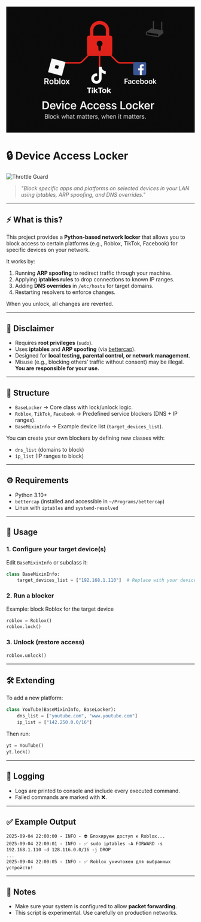 ![throttle_banner](./assets/banner.png)

# 🔒 Device Access Locker
![Throttle Guard](https://img.shields.io/badge/CONTROL-NET-003366?style=for-the-badge&labelColor=111111)

> _"Block specific apps and platforms on selected devices in your LAN using iptables, ARP spoofing, and DNS overrides."_  

---

## ⚡ What is this?

This project provides a **Python-based network locker** that allows you to block access to certain platforms (e.g., Roblox, TikTok, Facebook) for specific devices on your network.

It works by:
1. Running **ARP spoofing** to redirect traffic through your machine.  
2. Applying **iptables rules** to drop connections to known IP ranges.  
3. Adding **DNS overrides** in `/etc/hosts` for target domains.  
4. Restarting resolvers to enforce changes.  

When you unlock, all changes are reverted.  

---

## 🚨 Disclaimer

- Requires **root privileges** (`sudo`).  
- Uses **iptables** and **ARP spoofing** (via [bettercap](https://www.bettercap.org/)).  
- Designed for **local testing, parental control, or network management**.  
- Misuse (e.g., blocking others’ traffic without consent) may be illegal. **You are responsible for your use.**  

---

## 📂 Structure

- `BaseLocker` → Core class with lock/unlock logic.  
- `Roblox`, `TikTok`, `Facebook` → Predefined service blockers (DNS + IP ranges).  
- `BaseMixinInfo` → Example device list (`target_devices_list`).  

You can create your own blockers by defining new classes with:
- `dns_list` (domains to block)  
- `ip_list` (IP ranges to block)  

---

## ⚙️ Requirements

- Python 3.10+  
- `bettercap` (installed and accessible in `~/Programs/bettercap`)  
- Linux with `iptables` and `systemd-resolved`  

---

## 🚀 Usage

### 1. Configure your target device(s)
Edit `BaseMixinInfo` or subclass it:
```python
class BaseMixinInfo:
    target_devices_list = ["192.168.1.110"]  # Replace with your device IP
````

### 2. Run a blocker

Example: block Roblox for the target device

```python
roblox = Roblox()
roblox.lock()
```

### 3. Unlock (restore access)

```python
roblox.unlock()
```

---

## 🛠️ Extending

To add a new platform:

```python
class YouTube(BaseMixinInfo, BaseLocker):
    dns_list = ["youtube.com", "www.youtube.com"]
    ip_list = ["142.250.0.0/16"]
```

Then run:

```python
yt = YouTube()
yt.lock()
```

---

## 🧭 Logging

* Logs are printed to console and include every executed command.
* Failed commands are marked with ❌.

---

## ✅ Example Output

```
2025-09-04 22:00:00 - INFO - ⛔ Блокируем доступ к Roblox...
2025-09-04 22:00:01 - INFO - ✅ sudo iptables -A FORWARD -s 192.168.1.110 -d 128.116.0.0/16 -j DROP
...
2025-09-04 22:00:05 - INFO - ✅ Roblox уничтожен для выбранных устройств!
```

---

## 📌 Notes

* Make sure your system is configured to allow **packet forwarding**.
* This script is experimental. Use carefully on production networks.
